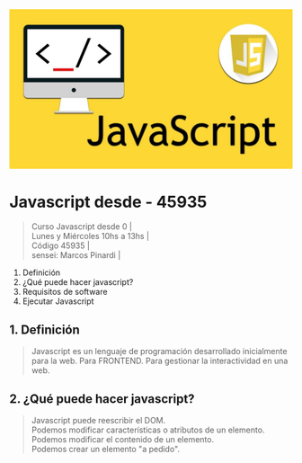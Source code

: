 <img src="https://raw.githubusercontent.com/exegeses/Javascript-dsd-0-45935/main/imagenes/javascript.jpg">

# Javascript desde - 45935

>Curso Javascript desde 0 |  
>Lunes y Miércoles 10hs a 13hs |  
>Código 45935 |  
>sensei: Marcos Pinardi |

1. Definición
2. ¿Qué puede hacer javascript?
3. Requisitos de software
4. Ejecutar Javascript   

## 1. Definición

> Javascript es un lenguaje de programación desarrollado inicialmente para la web. Para FRONTEND. Para gestionar la interactividad en una web.

## 2. ¿Qué puede hacer javascript?

> Javascript puede reescribir el DOM.  
> Podemos modificar características o atributos de un elemento.
> Podemos modificar el contenido de un elemento.     
> Podemos crear un elemento "a pedido".
